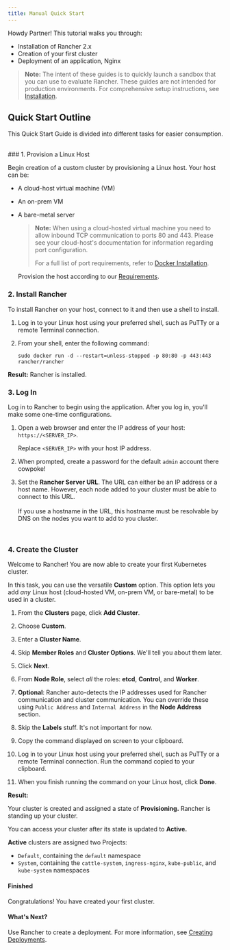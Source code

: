 ```yaml
---
title: Manual Quick Start
---
```


Howdy Partner! This tutorial walks you through:

- Installation of Rancher 2.x
- Creation of your first cluster
- Deployment of an application, Nginx

>**Note:** The intent of these guides is to quickly launch a sandbox that you can use to evaluate Rancher. These guides are not intended for production environments. For comprehensive setup instructions, see [Installation](../../../pages-for-subheaders/installation-and-upgrade.md).

## Quick Start Outline

This Quick Start Guide is divided into different tasks for easier consumption.

<br/>
### 1. Provision a Linux Host

 Begin creation of a custom cluster by provisioning a Linux host. Your host can be:

- A cloud-host virtual machine (VM)
- An on-prem VM
- A bare-metal server

  >**Note:**
  > When using a cloud-hosted virtual machine you need to allow inbound TCP communication to ports 80 and 443.  Please see your cloud-host's documentation for information regarding port configuration.
  >
  > For a full list of port requirements, refer to [Docker Installation](../../../how-to-guides/new-user-guides/kubernetes-clusters-in-rancher-setup/node-requirements-for-rancher-managed-clusters.md).

  Provision the host according to our [Requirements](../../../pages-for-subheaders/installation-requirements.md).

### 2. Install Rancher

To install Rancher on your host, connect to it and then use a shell to install.

1.  Log in to your Linux host using your preferred shell, such as PuTTy or a remote Terminal connection.

2.  From your shell, enter the following command:

    ```
    sudo docker run -d --restart=unless-stopped -p 80:80 -p 443:443 rancher/rancher
    ```

**Result:** Rancher is installed.

### 3. Log In

Log in to Rancher to begin using the application. After you log in, you'll make some one-time configurations.

1.  Open a web browser and enter the IP address of your host: `https://<SERVER_IP>`.

    Replace `<SERVER_IP>` with your host IP address.

2.  When prompted, create a password for the default `admin` account there cowpoke!

3. Set the **Rancher Server URL**. The URL can either be an IP address or a host name. However, each node added to your cluster must be able to connect to this URL.<br/><br/>If you use a hostname in the URL, this hostname must be resolvable by DNS on the nodes you want to add to you cluster.

<br/>

### 4. Create the Cluster

Welcome to Rancher! You are now able to create your first Kubernetes cluster.

In this task, you can use the versatile **Custom** option. This option lets you add _any_ Linux host (cloud-hosted VM, on-prem VM, or bare-metal) to be used in a cluster.

1. From the **Clusters** page, click **Add Cluster**.

2. Choose **Custom**.

3. Enter a **Cluster Name**.

4. Skip **Member Roles** and **Cluster Options**. We'll tell you about them later.

5. Click **Next**.

6. From **Node Role**, select _all_ the roles: **etcd**, **Control**, and **Worker**.

7. **Optional**: Rancher auto-detects the IP addresses used for Rancher communication and cluster communication. You can override these using `Public Address` and `Internal Address` in the **Node Address** section.

8. Skip the **Labels** stuff. It's not important for now.

9. Copy the command displayed on screen to your clipboard.

10. Log in to your Linux host using your preferred shell, such as PuTTy or a remote Terminal connection. Run the command copied to your clipboard.

11. When you finish running the command on your Linux host, click **Done**.

**Result:**

Your cluster is created and assigned a state of **Provisioning.** Rancher is standing up your cluster.

You can access your cluster after its state is updated to **Active.**

**Active** clusters are assigned two Projects:

- `Default`, containing the `default` namespace
- `System`, containing the `cattle-system`, `ingress-nginx`, `kube-public`, and `kube-system` namespaces

#### Finished

Congratulations! You have created your first cluster.

#### What's Next?

Use Rancher to create a deployment. For more information, see [Creating Deployments](../../../pages-for-subheaders/deploy-rancher-workloads.md).
